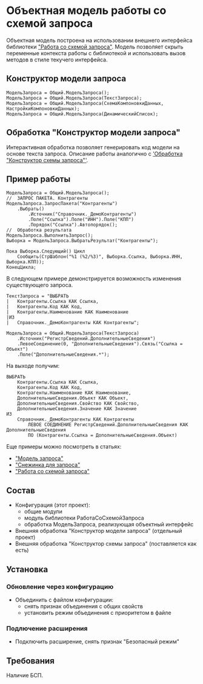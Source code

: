 # Объектная модель работы со схемой запроса

Объектная модель построена на использовании внешнего интерфейса библиотеки ["Работа со схемой запроса"](https://infostart.ru/1c/articles/811832/). Модель позволяет скрыть переменные контекста работы с библиотекой и использовать вызов методов в стиле текучего интерфейса.

## Конструктор модели запроса

    МодельЗапроса = Общий.МодельЗапроса();
    МодельЗапроса = Общий.МодельЗапроса(ТекстЗапроса);
    МодельЗапроса = Общий.МодельЗапроса(СхемаКомпоновкиДанных, НастройкиКомпоновкиДанных);
    МодельЗапроса = Общий.МодельЗапроса(ДинамическийСписок);

## Обработка "Конструктор модели запроса"

Интерактивная обработка позволяет генерировать код модели на основе текста запроса. Описание работы аналогично с ['Обработка "Конструктор схемы запроса"'](https://infostart.ru/1c/articles/811832/#_Toc512118900).

## Пример работы

	МодельЗапроса = Общий.МодельЗапроса();
	//  ЗАПРОС ПАКЕТА. Контрагенты
	МодельЗапроса.ЗапросПакета("Контрагенты")
		.Выбрать()
			.Источник("Справочник._ДемоКонтрагенты")
			.Поле("Ссылка").Поле("ИНН").Поле("КПП")
			.Порядок("Ссылка").Автопорядок();
	//  Обработка результата
	МодельЗапроса.ВыполнитьЗапрос();
	Выборка = МодельЗапроса.ВыбратьРезультат("Контрагенты");

	Пока Выборка.Следующий() Цикл
		Сообщить(СтрШаблон("%1 (%2/%3)", Выборка.Ссылка, Выборка.ИНН, Выборка.КПП));
	КонецЦикла;

В следующем примере демонстрируется возможность изменения существующего запроса.

	ТекстЗапроса = "ВЫБРАТЬ
	|	Контрагенты.Ссылка КАК Ссылка,
	|	Контрагенты.Код КАК Код,
	|	Контрагенты.Наименование КАК Наименование
	|ИЗ
	|	Справочник._ДемоКонтрагенты КАК Контрагенты";

	МодельЗапроса = Общий.МодельЗапроса(ТекстЗапроса)
		.Источник("РегистрСведений.ДополнительныеСведения")
		.ЛевоеСоединение(0, "ДополнительныеСведения").Связь("Ссылка = Объект")
		.Поле("ДополнительныеСведения.*");
На выходе получим:

	ВЫБРАТЬ
		Контрагенты.Ссылка КАК Ссылка,
		Контрагенты.Код КАК Код,
		Контрагенты.Наименование КАК Наименование,
		ДополнительныеСведения.Объект КАК Объект,
		ДополнительныеСведения.Свойство КАК Свойство,
		ДополнительныеСведения.Значение КАК Значение
	ИЗ
		Справочник._ДемоКонтрагенты КАК Контрагенты
			ЛЕВОЕ СОЕДИНЕНИЕ РегистрСведений.ДополнительныеСведения КАК ДополнительныеСведения
			ПО (Контрагенты.Ссылка = ДополнительныеСведения.Объект)

Еще примеры можно посмотреть в статьях:
- ["Модель запроса"](https://infostart.ru/1c/articles/1390402/)
- ["Снежинка для запроса"](https://infostart.ru/1c/articles/1456173/)
- ["Работа со схемой запроса"](https://infostart.ru/1c/articles/811832/)

## Состав

- Конфигурация (этот проект):
  - общие модули
  - модуль библиотеки РаботаСоСхемойЗапроса
  - обработка МодельЗапроса, реализующая объектный интерфейс
- Внешняя обработка "Конструктор модели запроса" (отдельный проект)
- Внешняя обработка "Конструктор схемы запроса" (поставляется как есть)

## Установка

### Обновление через конфигурацию

- Объединить с файлом конфигурации:
  - снять признак объединения с общих свойств
  - установить режим объединения с приоритетом в файле

### Подлючение расширения

- Подключить расширение, снять признак "Безопасный режим"

## Требования

Наличие БСП.
